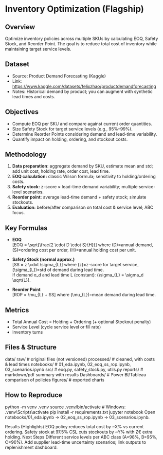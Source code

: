 # Inventory Optimization (Flagship)  

## Overview
Optimize inventory policies across multiple SKUs by calculating EOQ, Safety Stock, and Reorder Point. The goal is to reduce total cost of inventory while maintaining target service levels.

## Dataset
- Source: Product Demand Forecasting (Kaggle)
- Link: https://www.kaggle.com/datasets/felixzhao/productdemandforecasting
- Notes: Historical demand by product; you can augment with synthetic lead times and costs.

## Objectives
- Compute EOQ per SKU and compare against current order quantities.
- Size Safety Stock for target service levels (e.g., 95%–99%).
- Determine Reorder Points considering demand and lead-time variability.
- Quantify impact on holding, ordering, and stockout costs.

## Methodology
1. **Data preparation:** aggregate demand by SKU, estimate mean and std; add unit cost, holding rate, order cost, lead time.
2. **EOQ calculation:** classic Wilson formula; sensitivity to holding/ordering costs.
3. **Safety stock:** z-score × lead-time demand variability; multiple service-level scenarios.
4. **Reorder point:** average lead-time demand + safety stock; simulate stockouts.
5. **Evaluation:** before/after comparison on total cost & service level; ABC focus.

## Key Formulas
- **EOQ**  
  \[EOQ = \sqrt{\frac{2 \cdot D \cdot S}{H}}\]
  where \(D\)=annual demand, \(S\)=ordering cost per order, \(H\)=annual holding cost per unit.

- **Safety Stock (normal approx.)**  
  \[SS = z \cdot \sigma_{L}\]
  where \(z\)=z-score for target service, \(\sigma_{L}\)=std of demand during lead time.  
  If demand σ_d and lead time L (constant): \(\sigma_{L} = \sigma_d \sqrt{L}\).

- **Reorder Point**  
  \[ROP = \mu_{L} + SS\]
  where \(\mu_{L}\)=mean demand during lead time.

## Metrics
- Total Annual Cost = Holding + Ordering (+ optional Stockout penalty)
- Service Level (cycle service level or fill rate)
- Inventory turns

## Files & Structure
data/
raw/ # original files (not versioned)
processed/ # cleaned, with costs & lead times
notebooks/ # 01_eda.ipynb, 02_eoq_ss_rop.ipynb, 03_scenarios.ipynb
src/ # eoq.py, safety_stock.py, utils.py
reports/ # markdown/pdf summary with results
Dashboards/ # Power BI/Tableau comparison of policies
figures/ # exported charts


## How to Reproduce

python -m venv .venv
source .venv/bin/activate  # Windows: .venv\Scripts\activate
pip install -r requirements.txt
jupyter notebook
Open notebooks/01_eda.ipynb → 02_eoq_ss_rop.ipynb → 03_scenarios.ipynb.

Results (Highlights)
EOQ policy reduces total cost by ~X% vs current ordering.
Safety stock at 97.5% CSL cuts stockouts by ~Y% with Z€ extra holding.
Next Steps
Different service levels per ABC class (A=98%, B=95%, C=90%).
Add supplier lead-time uncertainty scenarios; link outputs to replenishment dashboard.
